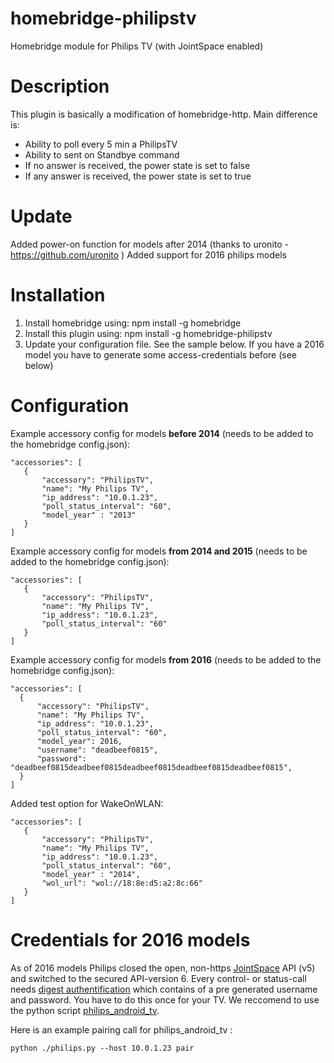 # homebridge-philipstv
Homebridge module for Philips TV (with JointSpace enabled)

# Description

This plugin is basically a modification of homebridge-http.
Main difference is:
- Ability to poll every 5 min a PhilipsTV
- Ability to sent on Standbye command
- If no answer is received, the power state is set to false
- If any answer is received, the power state is set to true

# Update
Added power-on function for models after 2014 (thanks to uronito - https://github.com/uronito )
Added support for 2016 philips models

# Installation

1. Install homebridge using: npm install -g homebridge
2. Install this plugin using: npm install -g homebridge-philipstv
3. Update your configuration file. See the sample below. If you have a 2016 model you have to generate some access-credentials before (see below)

# Configuration

Example accessory config for models **before 2014** (needs to be added to the homebridge config.json):
 ```
"accessories": [
	{
		"accessory": "PhilipsTV",
		"name": "My Philips TV",
		"ip_address": "10.0.1.23",
		"poll_status_interval": "60",
		"model_year" : "2013"
	}
]
 ```

Example accessory config for models **from 2014 and 2015** (needs to be added to the homebridge config.json):
 ```
"accessories": [
	{
		"accessory": "PhilipsTV",
		"name": "My Philips TV",
		"ip_address": "10.0.1.23",
		"poll_status_interval": "60"
	}
]
 ```
 
Example accessory config for models **from 2016** (needs to be added to the homebridge config.json):
  ```
 "accessories": [
 	{
 		"accessory": "PhilipsTV",
 		"name": "My Philips TV",
 		"ip_address": "10.0.1.23",
 		"poll_status_interval": "60",
		"model_year": 2016,
		"username": "deadbeef0815",
		"password": "deadbeef0815deadbeef0815deadbeef0815deadbeef0815deadbeef0815",
 	}
 ]
  ```
 
Added test option for WakeOnWLAN:
 ```
"accessories": [
	{
		"accessory": "PhilipsTV",
		"name": "My Philips TV",
		"ip_address": "10.0.1.23",
		"poll_status_interval": "60",
		"model_year" : "2014",
		"wol_url": "wol://18:8e:d5:a2:8c:66"
	}
]
 ```
 
# Credentials for 2016 models

As of 2016 models Philips closed the open, non-https [JointSpace](http://jointspace.sourceforge.net/) API (v5) and switched to the secured API-version 6. Every control- or status-call needs [digest authentification](https://en.wikipedia.org/wiki/Digest_access_authentication) which contains of a pre generated username and password. You have to do this once for your TV. We reccomend to use the python script [philips\_android\_tv](https://github.com/suborb/philips_android_tv).

Here is an example pairing call for philips\_android\_tv :
```
python ./philips.py --host 10.0.1.23 pair
```

